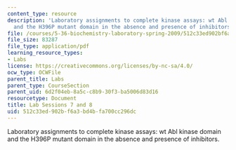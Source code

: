 ```yaml
---
content_type: resource
description: 'Laboratory assignments to complete kinase assays: wt Abl kinase domain
  and the H396P mutant domain in the absence and presence of inhibitors.'
file: /courses/5-36-biochemistry-laboratory-spring-2009/512c33ed902bf6a3bd4bfa700cc296dc_ses13_14.pdf
file_size: 83287
file_type: application/pdf
learning_resource_types:
- Labs
license: https://creativecommons.org/licenses/by-nc-sa/4.0/
ocw_type: OCWFile
parent_title: Labs
parent_type: CourseSection
parent_uid: 6d2f04eb-8a5c-c8b9-30f3-ba5006d83d16
resourcetype: Document
title: Lab Sessions 7 and 8
uid: 512c33ed-902b-f6a3-bd4b-fa700cc296dc
---
```

Laboratory assignments to complete kinase assays: wt Abl kinase domain and the H396P mutant domain in the absence and presence of inhibitors.